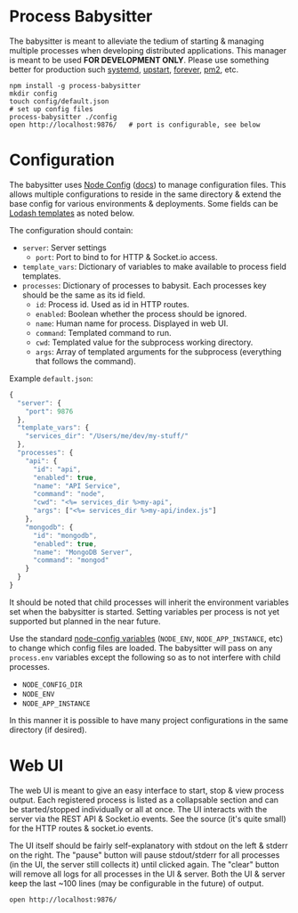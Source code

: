 # Process Babysitter

The babysitter is meant to alleviate the tedium of starting & managing multiple processes when developing distributed applications. This manager is meant to be used **FOR DEVELOPMENT ONLY**. Please use something better for production such [systemd](https://en.wikipedia.org/wiki/Systemd), [upstart](https://en.wikipedia.org/wiki/Upstart), [forever](https://github.com/foreverjs/forever),
[pm2](https://github.com/Unitech/pm2), etc.

```
npm install -g process-babysitter
mkdir config
touch config/default.json
# set up config files
process-babysitter ./config
open http://localhost:9876/   # port is configurable, see below
```


# Configuration

The babysitter uses [Node Config](https://github.com/lorenwest/node-config) ([docs](https://github.com/lorenwest/node-config/wiki/Configuration-Files)) to manage configuration files. This allows multiple configurations to reside in the same directory & extend the base config for various environments & deployments. Some fields can be [Lodash templates](https://lodash.com/docs#template) as noted below.

The configuration should contain:

* `server`: Server settings
    * `port`: Port to bind to for HTTP & Socket.io access.
* `template_vars`: Dictionary of variables to make available to process field templates.
* `processes`: Dictionary of processes to babysit. Each processes key should be the same as its id field.
    * `id`: Process id. Used as id in HTTP routes.
    * `enabled`: Boolean whether the process should be ignored.
    * `name`: Human name for process. Displayed in web UI.
    * `command`: Templated command to run.
    * `cwd`: Templated value for the subprocess working directory.
    * `args`: Array of templated arguments for the subprocess (everything that follows the command).

Example `default.json`:

```javascript
{
  "server": {
    "port": 9876
  },
  "template_vars": {
    "services_dir": "/Users/me/dev/my-stuff/"
  },
  "processes": {
    "api": {
      "id": "api",
      "enabled": true,
      "name": "API Service",
      "command": "node",
      "cwd": "<%= services_dir %>my-api",
      "args": ["<%= services_dir %>my-api/index.js"]
    },
    "mongodb": {
      "id": "mongodb",
      "enabled": true,
      "name": "MongoDB Server",
      "command": "mongod"
    }
  }
}
```

It should be noted that child processes will inherit the environment variables set when the babysitter is started. Setting variables per process is not yet supported but planned in the near future.

Use the standard [node-config variables](https://github.com/lorenwest/node-config/wiki/Environment-Variables) (`NODE_ENV`, `NODE_APP_INSTANCE`, etc) to change which config files are loaded. The babysitter will pass on any `process.env` variables except the following so as to not interfere with child processes.

* `NODE_CONFIG_DIR`
* `NODE_ENV`
* `NODE_APP_INSTANCE`

In this manner it is possible to have many project configurations in the same directory (if desired).


# Web UI

The web UI is meant to give an easy interface to start, stop & view process output. Each registered process is listed as a collapsable section and can be started/stopped individually or all at once. The UI interacts with the server via the REST API & Socket.io events. See the source (it's quite small) for the HTTP routes & socket.io events.

The UI itself should be fairly self-explanatory with stdout on the left & stderr on the right. The "pause" button will pause stdout/stderr for all processes (in the UI, the server still collects it) until clicked again. The "clear" button will remove all logs for all processes in the UI & server. Both the UI & server keep the last ~100 lines (may be configurable in the future) of output.

```
open http://localhost:9876/
```
